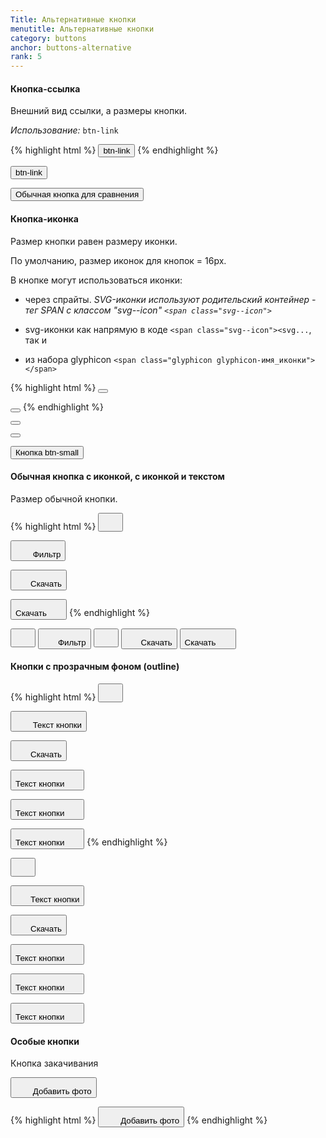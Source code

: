 ```yaml
---
Title: Альтернативные кнопки
menutitle: Альтернативные кнопки
category: buttons
anchor: buttons-alternative
rank: 5
---
```


#### Кнопка-ссылка

Внешний вид ссылки, а размеры кнопки.

_Использование:_ `btn-link`

{% highlight html %}
  <button class="btn-link">btn-link</button>
{% endhighlight %}

<div class="bs-docs-example">
  <div class="">
  <button class="btn-link">btn-link</button>

  <button class="btn-default ml-10">Обычная кнопка для сравнения</button>
  </div>
</div>

#### Кнопка-иконка

Размер кнопки равен размеру иконки.

По умолчанию, размер иконок для кнопок = 16px.

В кнопке могут использоваться иконки:

- через спрайты. _SVG-иконки используют родительский контейнер - тег SPAN с классом "svg--icon" `<span class="svg--icon">`_

- svg-иконки как напрямую в коде `<span class="svg--icon"><svg...`,
так и 

- из набора glyphicon `<span class="glyphicon glyphicon-имя_иконки"></span>`


{% highlight html %}
  <button class="btn-icon"><span class="svg--icon"><svg xmlns="http://www.w3.org/2000/svg" viewBox="0 0 24.5 24.5"><path d="M12.3 0C5.5 0 0 5.5 0 12.3s5.5 12.3 12.3 12.3S24.5 19 24.5 12.3 19 0 12.3 0zm7 13.8c0 .3-.2.5-.5.5h-4.6v4.6c0 .3-.2.5-.5.5h-3c-.3 0-.5-.2-.5-.5v-4.6H5.7c-.3 0-.5-.2-.5-.5v-3c0-.3.2-.5.5-.5h4.6V5.7c0-.3.2-.5.5-.5h3c.3 0 .5.2.5.5v4.6h4.6c.3 0 .5.2.5.5l-.1 3z" class="fill nostroke"></path></svg></span></button>

  <button class="btn-icon"><span class="glyphicon glyphicon-refresh"></span></button>
{% endhighlight %}
<div class="bs-docs-example">
  <div class="">
  <button class="btn-icon"><span class="svg--icon"><svg xmlns="http://www.w3.org/2000/svg" viewBox="0 0 24.5 24.5"><path d="M12.3 0C5.5 0 0 5.5 0 12.3s5.5 12.3 12.3 12.3S24.5 19 24.5 12.3 19 0 12.3 0zm7 13.8c0 .3-.2.5-.5.5h-4.6v4.6c0 .3-.2.5-.5.5h-3c-.3 0-.5-.2-.5-.5v-4.6H5.7c-.3 0-.5-.2-.5-.5v-3c0-.3.2-.5.5-.5h4.6V5.7c0-.3.2-.5.5-.5h3c.3 0 .5.2.5.5v4.6h4.6c.3 0 .5.2.5.5l-.1 3z" class="fill nostroke"></path></svg></span></button>

  <button class="btn-icon ml-10"><span class="glyphicon glyphicon-refresh"></span></button>

  <button class="btn-default btn-small ml-10">Кнопка btn-small</button>
  </div>
</div>

#### Обычная кнопка c иконкой, с иконкой и текстом

Размер обычной кнопки.

{% highlight html %}
  <button class="btn-link"><span class="svg--icon"><svg width="24" height="24"><use xlink:href="sprite.symbol.svg#bicolors-attention"></use></svg></span></button>

  <button class="btn-link"><span class="svg--icon"><svg width="24" height="24"><use xlink:href="sprite.symbol.svg#bicolors-filter"></use></svg></span> Фильтр</button>

  <button class="btn-success"><span class="svg--icon"><svg width="24" height="24"><use xlink:href="sprite.symbol.svg#bicolors-export"></use></svg></span><span class="btn-text">Скачать</span></button>

  <button class="btn-primary"><span class="btn-text">Скачать</span><span class="svg--icon"><svg width="24" height="24"><use xlink:href="sprite.symbol.svg#bicolors-export"></use></svg></span></button>
{% endhighlight %}

<div class="bs-docs-example">
  <button class="btn-link"><span class="svg--icon"><svg width="24" height="24"><use xlink:href="/dsf-common-ui/dist/sprite.symbol.svg#bicolors-attention"></use></svg></span></button>
  <button class="btn-link ml-10"><span class="svg--icon"><svg width="24" height="24"><use xlink:href="/dsf-common-ui/dist/sprite.symbol.svg#bicolors-filter"></use></svg></span><span class="btn-text">Фильтр</span></button>
  <button class="btn-success ml-10"><span class="svg--icon"><svg width="24" height="24"><use xlink:href="/dsf-common-ui/dist/sprite.symbol.svg#bicolors-filter"></use></svg></span></button>
  <button class="btn-primary ml-10"><span class="svg--icon"><svg width="24" height="24"><use xlink:href="/dsf-common-ui/dist/sprite.symbol.svg#bicolors-export"></use></svg></span><span class="btn-text">Скачать</span></button>
  <button class="btn-primary ml-10"><span class="btn-text">Скачать</span><span class="svg--icon"><svg width="24" height="24"><use xlink:href="/dsf-common-ui/dist/sprite.symbol.svg#bicolors-export"></use></svg></span></button>
</div>


#### Кнопки с прозрачным фоном (outline)

{% highlight html %}
  <button class="btn-default__outline"><span class="svg--icon"><svg width="24" height="24"><use xlink:href="sprite.symbol.svg#bicolors-attention"></use></svg></span></button>

  <button class="btn-primary__outline"><span class="svg--icon"><svg width="24" height="24"><use xlink:href="sprite.symbol.svg#bicolors-filter"></use></svg></span> <span class="btn-text">Текст кнопки</span></button>

  <button class="btn-success__outline"><span class="svg--icon"><svg width="24" height="24"><use xlink:href="sprite.symbol.svg#bicolors-export"></use></svg></span><span class="btn-text">Скачать</span></button>

  <button class="btn-danger__outline"><span class="btn-text">Текст кнопки</span><span class="svg--icon"><svg width="24" height="24"><use xlink:href="sprite.symbol.svg#bicolors-export"></use></svg></span></button>
  
  <button class="btn-warning__outline"><span class="btn-text">Текст кнопки</span><span class="svg--icon"><svg width="24" height="24"><use xlink:href="sprite.symbol.svg#bicolors-export"></use></svg></span></button>
  
  <button class="btn-grey__outline"><span class="btn-text">Текст кнопки</span><span class="svg--icon"><svg width="24" height="24"><use xlink:href="sprite.symbol.svg#bicolors-export"></use></svg></span></button>
{% endhighlight %}

<div class="bs-docs-example">
  <button class="btn-default__outline"><span class="svg--icon"><svg width="24" height="24"><use xlink:href="/dsf-common-ui/dist/sprite.symbol.svg#bicolors-attention"></use></svg></span></button>

  <button class="btn-primary__outline"><span class="svg--icon"><svg width="24" height="24"><use xlink:href="/dsf-common-ui/dist/sprite.symbol.svg#bicolors-filter"></use></svg></span><span class="btn-text">Текст кнопки</span></button>

  <button class="btn-success__outline"><span class="svg--icon"><svg width="24" height="24"><use xlink:href="/dsf-common-ui/dist/sprite.symbol.svg#bicolors-export"></use></svg></span><span class="btn-text">Скачать</span></button>

  <button class="btn-danger__outline"><span class="btn-text">Текст кнопки</span><span class="svg--icon"><svg width="24" height="24"><use xlink:href="/dsf-common-ui/dist/sprite.symbol.svg#bicolors-export"></use></svg></span></button>
  
  <button class="btn-warning__outline"><span class="btn-text">Текст кнопки</span><span class="svg--icon"><svg width="24" height="24"><use xlink:href="/dsf-common-ui/dist/sprite.symbol.svg#bicolors-export"></use></svg></span></button>
  
  <button class="btn-grey__outline"><span class="btn-text">Текст кнопки</span><span class="svg--icon"><svg width="24" height="24"><use xlink:href="/dsf-common-ui/dist/sprite.symbol.svg#bicolors-export"></use></svg></span></button>

</div>

#### Особые кнопки

Кнопка закачивания

<button class="btn-download w-100p">
    <span class="btn-download_inner">
        <span class="svg--icon svg--icon__h21"><svg width="24" height="24"><use xlink:href="/dsf-common-ui/dist/sprite.symbol.svg#bicolors-photo__24vb"></use></svg></span>
        <span class="btn-text">Добавить фото</span>
    </span>
</button>

{% highlight html %}
<button class="btn-download w-100p">
    <span class="btn-download_inner">
        <span class="svg--icon svg--icon__h21"><svg width="24" height="24"><use xlink:href="/dsf-common-ui/dist/sprite.symbol.svg#bicolors-photo__24vb"></use></svg></span>
        <span class="btn-text">Добавить фото</span>
    </span>
</button>
{% endhighlight %}
